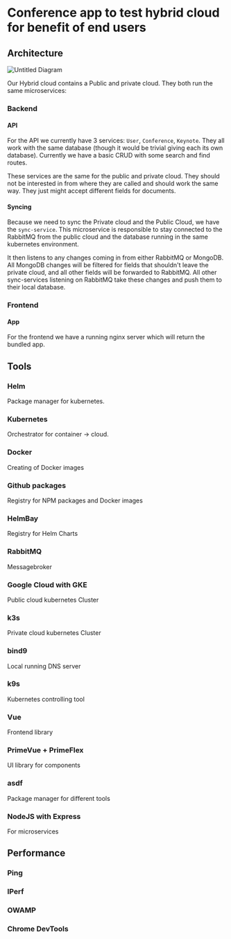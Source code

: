 # Conference app to test hybrid cloud for benefit of end users

## Architecture

![Untitled Diagram](https://user-images.githubusercontent.com/36959878/220612898-e93c9b07-b19c-457a-bbf9-f8a7ac6548e1.png)

Our Hybrid cloud contains a Public and private cloud.
They both run the same microservices:

### Backend

#### API

For the API we currently have 3 services: `User`, `Conference`, `Keynote`.
They all work with the same database (though it would be trivial giving each its own database).
Currently we have a basic CRUD with some search and find routes.

These services are the same for the public and private cloud. They should not be interested in from where they are called and should work the same way. They just might accept different fields for documents.

#### Syncing

Because we need to sync the Private cloud and the Public Cloud, we have the `sync-service`. This microservice is responsible to stay connected to the RabbitMQ from the public cloud and the database running in the same kubernetes environment.

It then listens to any changes coming in from either RabbitMQ or MongoDB.
All MongoDB changes will be filtered for fields that shouldn't leave the private cloud, and all other fields will be forwarded to RabbitMQ. All other sync-services listening on RabbitMQ take these changes and push them to their local database.

### Frontend

#### App

For the frontend we have a running nginx server which will return the bundled app.

## Tools

### Helm
Package manager for kubernetes.

### Kubernetes
Orchestrator for container -> cloud.

### Docker
Creating of Docker images

### Github packages
Registry for NPM packages and Docker images

### HelmBay
Registry for Helm Charts

### RabbitMQ
Messagebroker

### Google Cloud with GKE
Public cloud kubernetes Cluster

### k3s
Private cloud kubernetes Cluster

### bind9
Local running DNS server

### k9s
Kubernetes controlling tool

### Vue
Frontend library

### PrimeVue + PrimeFlex
UI library for components

### asdf
Package manager for different tools

### NodeJS with Express
For microservices


## Performance

### Ping

### IPerf

### OWAMP

### Chrome DevTools
